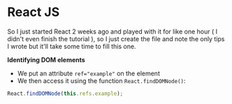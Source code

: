 # React JS

So I just started React 2 weeks ago and played with it for like one hour ( I didn't even finish the tutorial ), so I just create the file and note the only tips I wrote but it'll take some time to fill this one.

**Identifying DOM elements**

* We put an attribute `ref="example"` on the element
* We then access it using the function `React.findDOMNode()`:
```js
React.findDOMNode(this.refs.example);
```
